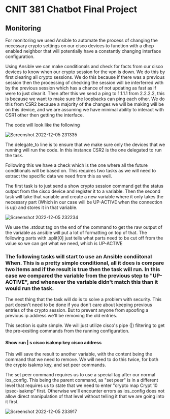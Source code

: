 # CNIT 381 Chatbot Final Project

## Monitoring

For monitoring we used Ansible to automate the process of changing the necessary crypto settings on our cisco devices to function with a dhcp enabled neighbor that will potentially have a constantly changing interface configuration.

Using Ansible we can make conditionals and check for facts from our cisco devices to know when our crypto session for the vpn is down. 
We do this by first clearing all crypto sessions. We do this because if there was a previous session then the processing of checking the session will be interferred with by the previous session which has a chance of not updating as fast as if were to just clear it.
Then after this we send a ping to 1.1.1.1 from 2.2.2.2, this is because we want to make sure the loopbacks can ping each other. We do this from CSR2 because a majority of the changes we will be making will be on this device, and we are assuming we have minimal ability to interact with CSR1 other then getting the interface.

The code will look like the following

![Screenshot 2022-12-05 231335](https://user-images.githubusercontent.com/118213821/205822337-f9165fc0-a4ad-43f5-b96b-b0a30d835522.png)

The delegate_to line is to ensure that we make sure only the devices that we running will run the code. In this instance CSR2 is the one delegated to run the task.

Following this we have a check which is the one where all the future conditionals will be based on. This requires two tasks as we will need to extract the specific data we need from this as well.

The first task is to just send a show crypto session command get the status output from the cisco device and register it to a variable. Then the second task will take that variable and create a new variable where it only takes the necessary part (Which in our case will be UP-ACTIVE when the connection is up) and stores it in that variable.

![Screenshot 2022-12-05 232234](https://user-images.githubusercontent.com/118213821/205823455-c3fa9be2-d453-4691-8833-4e7da169a670.png)

We use the .stdout tag on the end of the command to get the raw output of the variable as ansible will put a lot of formatting on top of that. The following parts with .split[0] just tells what parts need to be cut off from the value so we can get what we need, which is UP-ACTIVE

### The following tasks will start to use an Ansible condiitonal When. This is a pretty simple conditional, all it does is compare two items and if the result is true then the task will run. In this case we compared the variable from the previous step to "UP-ACTIVE", and whenever the variable didn't match this than it would run the task.

The next thing that the task will do is to solve a problem with security. This part doesn't need to be done if you don't care about keeping previous entries of the crypto session. But to prevent anyone from spoofing a previous ip address we'll be removing the old entries.
  
This section is quite simple. We will just utilize cisco's pipe (|) filtering to get the pre-exsiting commands from the running configuration.
#### Show run | s cisco isakmp key cisco address
This will save the result to another variable, with the content being the command that we need to remove. We will need to do this twice, for both the crypto isakmp key, and set peer commands.

The set peer command requires us to use a special tag after our normal ios_config. This being the parent command, as "set peer" is in a different level that requires us to state that we need to enter "crypto map Crypt 10 ipsec-isakmp" first. Otherwise we'll encounter errors as ios_config does not allow direct manipulation of that level without telling it that we are going into it first.

![Screenshot 2022-12-05 233917](https://user-images.githubusercontent.com/118213821/205825823-990c07bc-3671-40f1-93bd-7d4960cc18a6.png)

